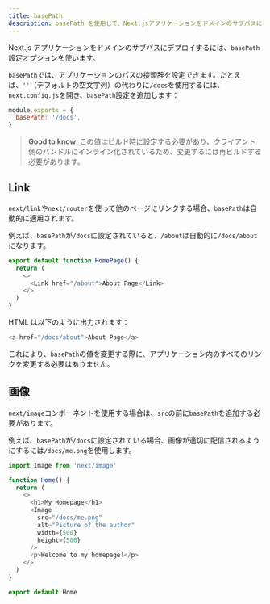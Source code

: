 ```yaml
---
title: basePath
description: basePath を使用して、Next.jsアプリケーションをドメインのサブパスにデプロイします。
---
```


Next.js アプリケーションをドメインのサブパスにデプロイするには、`basePath`設定オプションを使います。

`basePath`では、アプリケーションのパスの接頭辞を設定できます。たとえば、`''`（デフォルトの空文字列）の代わりに`/docs`を使用するには、`next.config.js`を開き、`basePath`設定を追加します：

```js title="next.config.js"
module.exports = {
  basePath: '/docs',
}
```

> **Good to know**: この値はビルド時に設定する必要があり、クライアント側のバンドルにインライン化されているため、変更するには再ビルドする必要があります。

## Link

`next/link`や`next/router`を使って他のページにリンクする場合、`basePath`は自動的に適用されます。

例えば、`basePath`が`/docs`に設定されていると、`/about`は自動的に`/docs/about`になります。

```js
export default function HomePage() {
  return (
    <>
      <Link href="/about">About Page</Link>
    </>
  )
}
```

HTML は以下のように出力されます：

```js
<a href="/docs/about">About Page</a>
```

これにより、`basePath`の値を変更する際に、アプリケーション内のすべてのリンクを変更する必要はありません。

## 画像

`next/image`コンポーネントを使用する場合は、`src`の前に`basePath`を追加する必要があります。

例えば、`basePath`が`/docs`に設定されている場合、画像が適切に配信されるようにするには`/docs/me.png`を使用します。

```js
import Image from 'next/image'

function Home() {
  return (
    <>
      <h1>My Homepage</h1>
      <Image
        src="/docs/me.png"
        alt="Picture of the author"
        width={500}
        height={500}
      />
      <p>Welcome to my homepage!</p>
    </>
  )
}

export default Home
```
